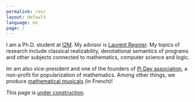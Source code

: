 ```yaml
---
permalink: /en/
layout: default
language: en
page: /
---
```


I am a Ph.D. student at [I2M](https://www.i2m.univ-amu.fr/). My advisor is [Laurent Regnier](https://www.i2m.univ-amu.fr/perso/laurent.regnier/). My topics of research include classical realizability, denotational semantics of programs and other subjects connected to mathematics, computer science and logic.

Im am also vice-president and one of the founders of [Pi Day association](https://www.piday.fr), a non-profit for popularization of mathematics. Among other things, we produce [mathematical musicals](http://www.piday.fr/extraits-video-2017/) (in French)!

This page is [under construction](https://www.lego.com/).
